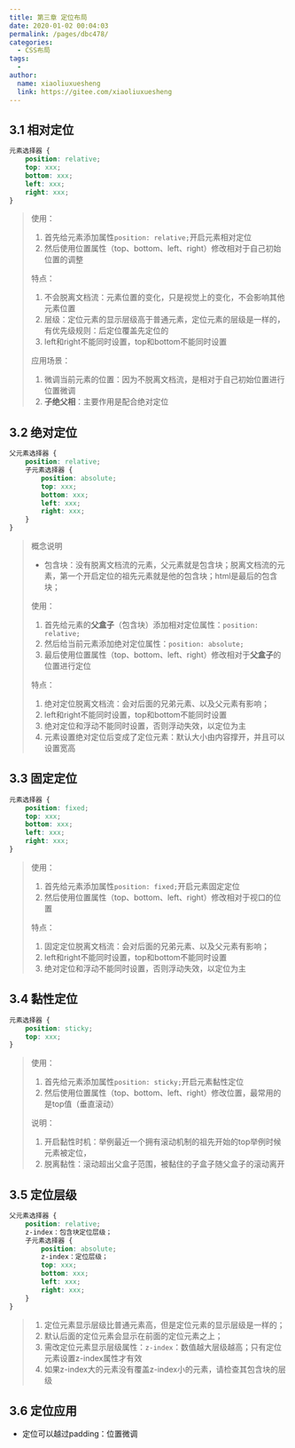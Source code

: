 ```yaml
---
title: 第三章 定位布局
date: 2020-01-02 00:04:03
permalink: /pages/dbc478/
categories:
  - CSS布局
tags:
  - 
author: 
  name: xiaoliuxuesheng
  link: https://gitee.com/xiaoliuxuesheng
---
```


## 3.1 相对定位

```css
元素选择器 {
    position: relative;
    top: xxx;
    bottom: xxx;
    left: xxx;
    right: xxx;
}
```

> 使用：
>
> 1. 首先给元素添加属性`position: relative;`开启元素相对定位
> 2. 然后使用位置属性（top、bottom、left、right）修改相对于自己初始位置的调整
>
> 特点：
>
> 1. 不会脱离文档流：元素位置的变化，只是视觉上的变化，不会影响其他元素位置
> 2. 层级：定位元素的显示层级高于普通元素，定位元素的层级是一样的，有优先级规则：后定位覆盖先定位的
> 3. left和right不能同时设置，top和bottom不能同时设置
>
> 应用场景：
>
> 1. 微调当前元素的位置：因为不脱离文档流，是相对于自己初始位置进行位置微调
> 2. **子绝父相**：主要作用是配合绝对定位

## 3.2 绝对定位

```css
父元素选择器 {
    position: relative;
    子元素选择器 {
        position: absolute;
        top: xxx;
        bottom: xxx;
        left: xxx;
        right: xxx;
    }
}
```

> 概念说明
>
> - 包含块：没有脱离文档流的元素，父元素就是包含块；脱离文档流的元素，第一个开启定位的祖先元素就是他的包含块；html是最后的包含块；
>
> 使用：
>
> 1. 首先给元素的**父盒子**（包含块）添加相对定位属性：`position: relative;`
> 2. 然后给当前元素添加绝对定位属性：`position: absolute;`
> 3. 最后使用位置属性（top、bottom、left、right）修改相对于**父盒子**的位置进行定位
>
> 特点：
>
> 1. 绝对定位脱离文档流：会对后面的兄弟元素、以及父元素有影响；
> 2. left和right不能同时设置，top和bottom不能同时设置
> 3. 绝对定位和浮动不能同时设置，否则浮动失效，以定位为主
> 4. 元素设置绝对定位后变成了定位元素：默认大小由内容撑开，并且可以设置宽高

## 3.3 固定定位

```css
元素选择器 {
    position: fixed;
    top: xxx;
    bottom: xxx;
    left: xxx;
    right: xxx;
}
```

> 使用：
>
> 1. 首先给元素添加属性`position: fixed;`开启元素固定定位
> 2. 然后使用位置属性（top、bottom、left、right）修改相对于视口的位置
>
> 特点：
>
> 1. 固定定位脱离文档流：会对后面的兄弟元素、以及父元素有影响；
> 2. left和right不能同时设置，top和bottom不能同时设置
> 3. 绝对定位和浮动不能同时设置，否则浮动失效，以定位为主

## 3.4 黏性定位

```css
元素选择器 {
    position: sticky;
    top: xxx;
}
```

> 使用：
>
> 1. 首先给元素添加属性`position: sticky;`开启元素黏性定位
> 2. 然后使用位置属性（top、bottom、left、right）修改位置，最常用的是top值（垂直滚动）
>
> 说明：
>
> 1. 开启黏性时机：举例最近一个拥有滚动机制的祖先开始的top举例时候元素被定位，
> 2. 脱离黏性：滚动超出父盒子范围，被黏住的子盒子随父盒子的滚动离开

## 3.5 定位层级

```css
父元素选择器 {
    position: relative;
    z-index：包含块定位层级；
    子元素选择器 {
        position: absolute;
        z-index：定位层级；
        top: xxx;
        bottom: xxx;
        left: xxx;
        right: xxx;
    }
}
```

> 1. 定位元素显示层级比普通元素高，但是定位元素的显示层级是一样的；
> 2. 默认后面的定位元素会显示在前面的定位元素之上；
> 3. 需改定位元素显示层级属性：`z-index`：数值越大层级越高；只有定位元素设置z-index属性才有效
> 4. 如果z-index大的元素没有覆盖z-index小的元素，请检查其包含块的层级

## 3.6 定位应用

- 定位可以越过padding：位置微调
